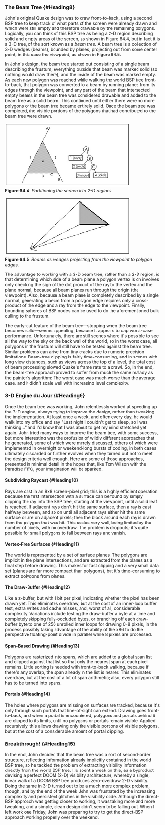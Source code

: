 ### The Beam Tree {#Heading8}

John's original Quake design was to draw front-to-back, using a second
BSP tree to keep track of what parts of the screen were already drawn
and which were still empty and therefore drawable by the remaining
polygons. Logically, you can think of this BSP tree as being a 2-D
region describing solid and empty areas of the screen, as shown in
Figure 64.4, but in fact it is a 3-D tree, of the sort known as a *beam
tree.* A beam tree is a collection of 3-D wedges (beams), bounded by
planes, projecting out from some center point, in this case the
viewpoint, as shown in Figure 64.5.

In John's design, the beam tree started out consisting of a single beam
describing the frustum; everything outside that beam was marked solid
(so nothing would draw there), and the inside of the beam was marked
empty. As each new polygon was reached while walking the world BSP tree
front-to-back, that polygon was converted to a beam by running planes
from its edges through the viewpoint, and any part of the beam that
intersected empty beams in the beam tree was considered drawable and
added to the beam tree as a solid beam. This continued until either
there were no more polygons or the beam tree became entirely solid. Once
the beam tree was completed, the visible portions of the polygons that
had contributed to the beam tree were drawn.

![](images/64-04.jpg)\
 **Figure 64.4**  *Partitioning the screen into 2-D regions.*

![](images/64-05.jpg)\
 **Figure 64.5**  *Beams as wedges projecting from the viewpoint to
polygon edges.*

The advantage to working with a 3-D beam tree, rather than a 2-D region,
is that determining which side of a beam plane a polygon vertex is on
involves only checking the sign of the dot product of the ray to the
vertex and the plane normal, because all beam planes run through the
origin (the viewpoint). Also, because a beam plane is completely
described by a single normal, generating a beam from a polygon edge
requires only a cross-product of the edge and a ray from the edge to the
viewpoint. Finally, bounding spheres of BSP nodes can be used to do the
aforementioned bulk culling to the frustum.

The early-out feature of the beam tree—stopping when the beam tree
becomes solid—seems appealing, because it appears to cap worst-case
performance. Unfortunately, there are still scenes where it's possible
to see all the way to the sky or the back wall of the world, so in the
worst case, all polygons in the frustum will still have to be tested
against the beam tree. Similar problems can arise from tiny cracks due
to numeric precision limitations. Beam-tree clipping is fairly
time-consuming, and in scenes with long view distances, such as views
across the top of a level, the total cost of beam processing slowed
Quake's frame rate to a crawl. So, in the end, the beam-tree approach
proved to suffer from much the same malady as the painter's algorithm:
The worst case was much worse than the average case, and it didn't scale
well with increasing level complexity.

### 3-D Engine du Jour {#Heading9}

Once the beam tree was working, John relentlessly worked at speeding up
the 3-D engine, always trying to improve the design, rather than
tweaking the implementation. At least once a week, and often every day,
he would walk into my office and say "Last night I couldn't get to
sleep, so I was thinking..." and I'd know that I was about to get my
mind stretched yet again. John tried many ways to improve the beam tree,
with some success, but more interesting was the profusion of wildly
different approaches that he generated, some of which were merely
discussed, others of which were implemented in overnight or weekend-long
bursts of coding, in both cases ultimately discarded or further evolved
when they turned out not to meet the design criteria well enough. Here
are some of those approaches, presented in minimal detail in the hopes
that, like Tom Wilson with the Paradise FIFO, your imagination will be
sparked.

#### Subdividing Raycast {#Heading10}

Rays are cast in an 8x8 screen-pixel grid; this is a highly efficient
operation because the first intersection with a surface can be found by
simply clipping the ray into the BSP tree, starting at the viewpoint,
until a solid leaf is reached. If adjacent rays don't hit the same
surface, then a ray is cast halfway between, and so on until all
adjacent rays either hit the same surface or are on adjacent pixels;
then the block around each ray is drawn from the polygon that was hit.
This scales very well, being limited by the number of pixels, with no
overdraw. The problem is dropouts; it's quite possible for small
polygons to fall between rays and vanish.

#### Vertex-Free Surfaces {#Heading11}

The world is represented by a set of surface planes. The polygons are
implicit in the plane intersections, and are extracted from the planes
as a final step before drawing. This makes for fast clipping and a very
small data set (planes are far more compact than polygons), but it's
time-consuming to extract polygons from planes.

#### The Draw-Buffer {#Heading12}

Like a z-buffer, but with 1 bit per pixel, indicating whether the pixel
has been drawn yet. This eliminates overdraw, but at the cost of an
inner-loop buffer test, extra writes and cache misses, and, worst of
all, considerable complexity. Variations include testing the draw-buffer
a byte at a time and completely skipping fully-occluded bytes, or
branching off each draw-buffer byte to one of 256 unrolled inner loops
for drawing 0-8 pixels, in the process possibly taking advantage of the
ability of the x86 to do the perspective floating-point divide in
parallel while 8 pixels are processed.

#### Span-Based Drawing {#Heading13}

Polygons are rasterized into spans, which are added to a global span
list and clipped against that list so that only the nearest span at each
pixel remains. Little sorting is needed with front-to-back walking,
because if there's any overlap, the span already in the list is nearer.
This eliminates overdraw, but at the cost of a lot of span arithmetic;
also, every polygon still has to be turned into spans.

#### Portals {#Heading14}

The holes where polygons are missing on surfaces are tracked, because
it's only through such portals that line-of-sight can extend. Drawing
goes front-to-back, and when a portal is encountered, polygons and
portals behind it are clipped to its limits, until no polygons or
portals remain visible. Applied recursively, this allows drawing only
the visible portions of visible polygons, but at the cost of a
considerable amount of portal clipping.

### Breakthrough! {#Heading15}

In the end, John decided that the beam tree was a sort of second-order
structure, reflecting information already implicitly contained in the
world BSP tree, so he tackled the problem of extracting visibility
information directly from the world BSP tree. He spent a week on this,
as a byproduct devising a perfect DOOM (2-D) visibility architecture,
whereby a single, linear walk of a DOOM BSP tree produces zero-overdraw
2-D visibility. Doing the same in 3-D turned out to be a much more
complex problem, though, and by the end of the week John was frustrated
by the increasing complexity and persistent glitches in the visibility
code. Although the direct-BSP approach was getting closer to working, it
was taking more and more tweaking, and a simple, clean design didn't
seem to be falling out. When I left work one Friday, John was preparing
to try to get the direct-BSP approach working properly over the weekend.
